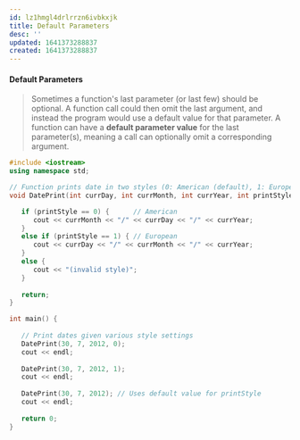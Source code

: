 ```yaml
---
id: lz1hmgl4drlrrzn6ivbkxjk
title: Default Parameters
desc: ''
updated: 1641373288837
created: 1641373288837
---
```



#### Default Parameters

> Sometimes a function's last parameter (or last few) should be optional. A function call could then omit the last argument, and instead the program would use a default value for that parameter. A function can have a **default parameter value** for the last parameter(s), meaning a call can optionally omit a corresponding argument.

```cpp
#include <iostream>
using namespace std;

// Function prints date in two styles (0: American (default), 1: European)
void DatePrint(int currDay, int currMonth, int currYear, int printStyle = 0) {

   if (printStyle == 0) {      // American
      cout << currMonth << "/" << currDay << "/" << currYear;
   }
   else if (printStyle == 1) { // European
      cout << currDay << "/" << currMonth << "/" << currYear;
   }
   else {
      cout << "(invalid style)";
   }
   
   return;
}

int main() {
   
   // Print dates given various style settings
   DatePrint(30, 7, 2012, 0);
   cout << endl;
   
   DatePrint(30, 7, 2012, 1);
   cout << endl;
   
   DatePrint(30, 7, 2012); // Uses default value for printStyle
   cout << endl;
   
   return 0;
}
```
